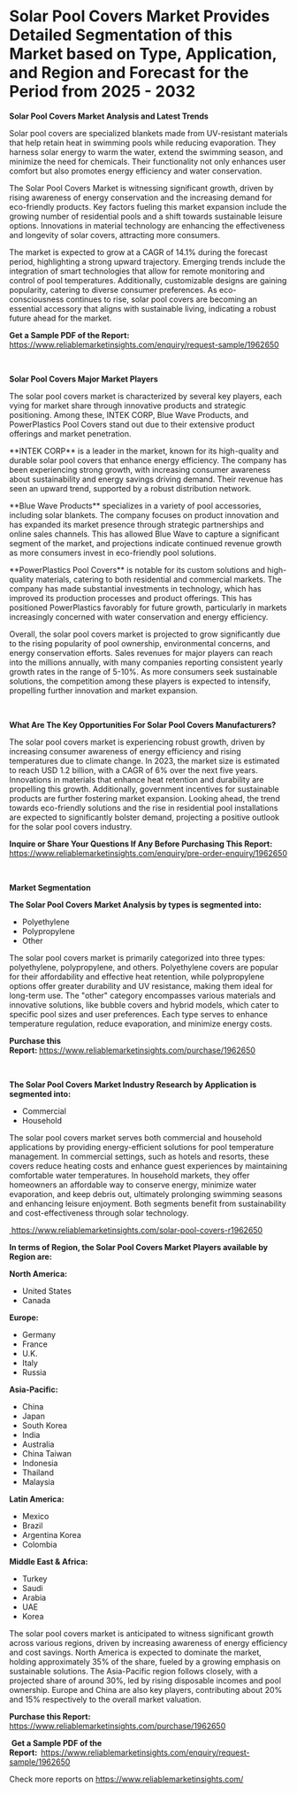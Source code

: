 <p><h1>Solar Pool Covers Market Provides Detailed Segmentation of this Market based on Type, Application, and Region and Forecast for the Period from 2025 - 2032</h1></p><p><strong>Solar Pool Covers Market Analysis and Latest Trends</strong></p>
<p><p>Solar pool covers are specialized blankets made from UV-resistant materials that help retain heat in swimming pools while reducing evaporation. They harness solar energy to warm the water, extend the swimming season, and minimize the need for chemicals. Their functionality not only enhances user comfort but also promotes energy efficiency and water conservation.</p><p>The Solar Pool Covers Market is witnessing significant growth, driven by rising awareness of energy conservation and the increasing demand for eco-friendly products. Key factors fueling this market expansion include the growing number of residential pools and a shift towards sustainable leisure options. Innovations in material technology are enhancing the effectiveness and longevity of solar covers, attracting more consumers.</p><p>The market is expected to grow at a CAGR of 14.1% during the forecast period, highlighting a strong upward trajectory. Emerging trends include the integration of smart technologies that allow for remote monitoring and control of pool temperatures. Additionally, customizable designs are gaining popularity, catering to diverse consumer preferences. As eco-consciousness continues to rise, solar pool covers are becoming an essential accessory that aligns with sustainable living, indicating a robust future ahead for the market.</p></p>
<p><strong>Get a Sample PDF of the Report:&nbsp;</strong> <a href="https://www.reliablemarketinsights.com/enquiry/request-sample/1962650?utm_campaign=2182&utm_medium=2&utm_source=Github&utm_content=ia&utm_term=16022025&utm_id=solar-pool-covers">https://www.reliablemarketinsights.com/enquiry/request-sample/1962650</a></p>
<p>&nbsp;</p>
<p><strong>Solar Pool Covers Major Market Players</strong></p>
<p><p>The solar pool covers market is characterized by several key players, each vying for market share through innovative products and strategic positioning. Among these, INTEK CORP, Blue Wave Products, and PowerPlastics Pool Covers stand out due to their extensive product offerings and market penetration.</p><p>**INTEK CORP** is a leader in the market, known for its high-quality and durable solar pool covers that enhance energy efficiency. The company has been experiencing strong growth, with increasing consumer awareness about sustainability and energy savings driving demand. Their revenue has seen an upward trend, supported by a robust distribution network.</p><p>**Blue Wave Products** specializes in a variety of pool accessories, including solar blankets. The company focuses on product innovation and has expanded its market presence through strategic partnerships and online sales channels. This has allowed Blue Wave to capture a significant segment of the market, and projections indicate continued revenue growth as more consumers invest in eco-friendly pool solutions.</p><p>**PowerPlastics Pool Covers** is notable for its custom solutions and high-quality materials, catering to both residential and commercial markets. The company has made substantial investments in technology, which has improved its production processes and product offerings. This has positioned PowerPlastics favorably for future growth, particularly in markets increasingly concerned with water conservation and energy efficiency.</p><p>Overall, the solar pool covers market is projected to grow significantly due to the rising popularity of pool ownership, environmental concerns, and energy conservation efforts. Sales revenues for major players can reach into the millions annually, with many companies reporting consistent yearly growth rates in the range of 5-10%. As more consumers seek sustainable solutions, the competition among these players is expected to intensify, propelling further innovation and market expansion.</p></p>
<p>&nbsp;</p>
<p><strong>What Are The Key Opportunities For Solar Pool Covers Manufacturers?</strong></p>
<p><p>The solar pool covers market is experiencing robust growth, driven by increasing consumer awareness of energy efficiency and rising temperatures due to climate change. In 2023, the market size is estimated to reach USD 1.2 billion, with a CAGR of 6% over the next five years. Innovations in materials that enhance heat retention and durability are propelling this growth. Additionally, government incentives for sustainable products are further fostering market expansion. Looking ahead, the trend towards eco-friendly solutions and the rise in residential pool installations are expected to significantly bolster demand, projecting a positive outlook for the solar pool covers industry.</p></p>
<p><strong>Inquire or Share Your Questions If Any Before Purchasing This Report:</strong> <a href="https://www.reliablemarketinsights.com/enquiry/pre-order-enquiry/1962650?utm_campaign=2182&utm_medium=2&utm_source=Github&utm_content=ia&utm_term=16022025&utm_id=solar-pool-covers">https://www.reliablemarketinsights.com/enquiry/pre-order-enquiry/1962650</a></p>
<p>&nbsp;</p>
<p><strong>Market Segmentation</strong></p>
<p><strong>The Solar Pool Covers Market Analysis by types is segmented into:</strong></p>
<p><ul><li>Polyethylene</li><li>Polypropylene</li><li>Other</li></ul></p>
<p><p>The solar pool covers market is primarily categorized into three types: polyethylene, polypropylene, and others. Polyethylene covers are popular for their affordability and effective heat retention, while polypropylene options offer greater durability and UV resistance, making them ideal for long-term use. The "other" category encompasses various materials and innovative solutions, like bubble covers and hybrid models, which cater to specific pool sizes and user preferences. Each type serves to enhance temperature regulation, reduce evaporation, and minimize energy costs.</p></p>
<p><strong>Purchase this Report:&nbsp;</strong><a href="https://www.reliablemarketinsights.com/purchase/1962650?utm_campaign=2182&utm_medium=2&utm_source=Github&utm_content=ia&utm_term=16022025&utm_id=solar-pool-covers">https://www.reliablemarketinsights.com/purchase/1962650</a></p>
<p>&nbsp;</p>
<p><strong>The Solar Pool Covers Market Industry Research by Application is segmented into:</strong></p>
<p><ul><li>Commercial</li><li>Household</li></ul></p>
<p><p>The solar pool covers market serves both commercial and household applications by providing energy-efficient solutions for pool temperature management. In commercial settings, such as hotels and resorts, these covers reduce heating costs and enhance guest experiences by maintaining comfortable water temperatures. In household markets, they offer homeowners an affordable way to conserve energy, minimize water evaporation, and keep debris out, ultimately prolonging swimming seasons and enhancing leisure enjoyment. Both segments benefit from sustainability and cost-effectiveness through solar technology.</p></p>
<p><a href="https://www.reliablemarketinsights.com/solar-pool-covers-r1962650?utm_campaign=2182&utm_medium=2&utm_source=Github&utm_content=ia&utm_term=16022025&utm_id=solar-pool-covers">&nbsp;https://www.reliablemarketinsights.com/solar-pool-covers-r1962650</a></p>
<p><strong>In terms of Region, the Solar Pool Covers Market Players available by Region are:</strong></p>
<p>
    <p> <strong> North America: </strong>
        <ul>
            <li>United States</li>
            <li>Canada</li>
        </ul>
        </p> 
    <p> <strong> Europe: </strong>
        <ul>
            <li>Germany</li>
            <li>France</li>
            <li>U.K.</li>
            <li>Italy</li>
            <li>Russia</li>
        </ul>
        </p> 
    <p> <strong> Asia-Pacific: </strong>
        <ul>
            <li>China</li>
            <li>Japan</li>
            <li>South Korea</li>
            <li>India</li>
            <li>Australia</li>
            <li>China Taiwan</li>
            <li>Indonesia</li>
            <li>Thailand</li>
            <li>Malaysia</li>
        </ul>
        </p> 
    <p> <strong> Latin America: </strong>
        <ul>
            <li>Mexico</li>
            <li>Brazil</li>
            <li>Argentina Korea</li>
            <li>Colombia</li>
        </ul>
        </p> 
    <p> <strong> Middle East & Africa: </strong>
        <ul>
            <li>Turkey</li>
            <li>Saudi</li>
            <li>Arabia</li>
            <li>UAE</li>
            <li>Korea</li>
        </ul>
    </p>
    </p>
<p><p>The solar pool covers market is anticipated to witness significant growth across various regions, driven by increasing awareness of energy efficiency and cost savings. North America is expected to dominate the market, holding approximately 35% of the share, fueled by a growing emphasis on sustainable solutions. The Asia-Pacific region follows closely, with a projected share of around 30%, led by rising disposable incomes and pool ownership. Europe and China are also key players, contributing about 20% and 15% respectively to the overall market valuation.</p></p>
<p><strong>Purchase this Report: </strong><a href="https://www.reliablemarketinsights.com/purchase/1962650?utm_campaign=2182&utm_medium=2&utm_source=Github&utm_content=ia&utm_term=16022025&utm_id=solar-pool-covers">https://www.reliablemarketinsights.com/purchase/1962650</a></p>
<p>&nbsp;<strong>Get a Sample PDF of the Report:&nbsp;&nbsp;</strong><a href="https://www.reliablemarketinsights.com/enquiry/request-sample/1962650?utm_campaign=2182&utm_medium=2&utm_source=Github&utm_content=ia&utm_term=16022025&utm_id=solar-pool-covers">https://www.reliablemarketinsights.com/enquiry/request-sample/1962650</a></p>
<p><strong></strong></p>
<p>Check more reports on <a href="https://www.reliablemarketinsights.com/?utm_campaign=2182&utm_medium=2&utm_source=Github&utm_content=ia&utm_term=16022025&utm_id=solar-pool-covers">https://www.reliablemarketinsights.com/</a></p>